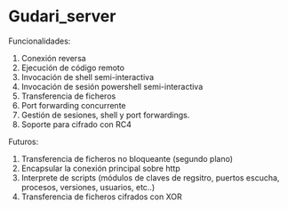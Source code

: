 # Gudari_server

Funcionalidades:
  1. Conexión reversa
  2. Ejecución de código remoto
  3. Invocación de shell semi-interactiva
  4. Invocación de sesión powershell semi-interactiva
  5. Transferencia de ficheros
  6. Port forwarding concurrente
  7. Gestión de sesiones, shell y port forwardings.
  8. Soporte para cifrado con RC4
  
 Futuros:
  1. Transferencia de ficheros no bloqueante (segundo plano)
  2. Encapsular la conexión principal sobre http
  3. Interprete de scripts (módulos de claves de regsitro, puertos escucha, procesos, versiones, usuarios, etc..)
  4. Transferencia de ficheros cifrados con XOR

